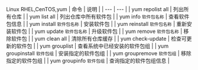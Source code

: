 Linux
RHEL,CenTOS,yum
| 命令 | 说明  |
| --- | --- |
| yum repolist all | 列出所有仓库 |
| yum list all | 列出仓库中所有软件包 |
| yum info `软件包名称` | 查看软件包信息 |
| yum install `软件包名称` | 安装软件包 |
| yum reinstall `软件包名称` | 重新安装软件包 |
| yum update `软件包名称` | 升级软件包 |
| yum remove `软件包名称` | 移除软件包 |
| yum clean all | 清除所有仓库缓存 |
| yum check-update | 检查可更新的软件包 |
| yum grouplist |  查看系统中已经安装的软件包组 |
| yum groupinstall `软件包组` | 安装指定的软件包组 |
| yum groupremove `软件包组` | 移除指定的软件包组 |
| yum groupinfo `软件包组` | 查询指定的软件包组信息 |

